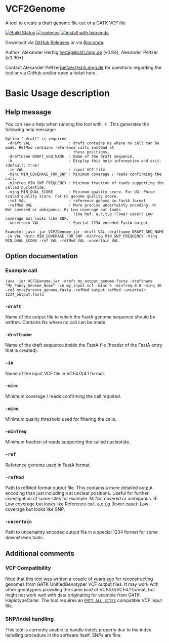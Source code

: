 # VCF2Genome
A tool to create a draft genome file out of a GATK VCF file

[![Build Status](https://travis-ci.org/apeltzer/VCF2Genome.svg?branch=master)](https://travis-ci.org/apeltzer/VCF2Genome)
[![codecov](https://codecov.io/gh/apeltzer/VCF2Genome/branch/master/graph/badge.svg)](https://codecov.io/gh/apeltzer/VCF2Genome)
[![install with bioconda](https://img.shields.io/badge/install%20with-bioconda-brightgreen.svg?style=flat-square)](http://bioconda.github.io/recipes/vcf2genome/README.html)

Download via [GitHub Releases](https://github.com/apeltzer/VCF2Genome/releases) or via [Bioconda](https://bioconda.github.io/recipes/vcf2genome/README.html).

Author: Alexander Herbig <herbig@shh.mpg.de> (v0.84), Alexander Peltzer (v0.90+).

Contact Alexander Peltzer<peltzer@shh.mpg.de> for questions regarding the tool or via GitHub and/or open a ticket here.


# Basic Usage description

## Help message
You can see a help when running the tool with `-h`. This generates the following help message:

```
Option "-draft" is required
 -draft VAL                 : draft contains Ns where no call can be made. RefMod contains reference calls instead at
                              these positions.
 -draftname DRAFT_SEQ_NAME  : Name of the draft sequence.
 -h                         : Display this help information and exit. (default: true)
 -in VAL                    : input VCF file
 -minc MIN_COVERAGE_FOR_SNP : Minimum coverage / reads confirming the call.
 -minfreq MIN_SNP_FREQUENCY : Minimum fraction of reads supporting the called nucleotide.
 -minq MIN_QUAL_SCORE       : Minimum quality score. For UG: Phred scaled quality score. For HC genome quality score.
 -ref VAL                   : reference genome in FastA format
 -refMod VAL                : More precise uncertainty encoding. N: Not covered or ambiguous. R: Low coverage but looks
                              like Ref. a,c,t,g (lower case): Low coverage but looks like SNP.
 -uncertain VAL             : Special 1234 encoded FastA output.

Example: java -jar VCF2Genome.jar -draft VAL -draftname DRAFT_SEQ_NAME -in VAL -minc MIN_COVERAGE_FOR_SNP -minfreq MIN_SNP_FREQUENCY -minq MIN_QUAL_SCORE -ref VAL -refMod VAL -uncertain VAL
```

## Option documentation

### Example call

```
java -jar VCF2Genome.jar -draft my_output_genome.fasta -draftname "My_Fancy_Genome_Name" -in my_input.vcf -minc 5 -minfreq 0.8 -minq 30 -ref myreference_genome.fasta -refMod output.refMod -uncertain 1234_output.fasta
```

### `-draft`

Name of the output file to which the FastA genome sequence should be written. Contains Ns where no call can be made. 

### `-draftname`

Name of the draft sequence inside the FastA file (header of the FastA entry that is created).

### `-in`

Name of the input VCF file in VCF4.0/4.1 format. 

### `-minc`

Minimum coverage / reads confirming the call required. 

### `-minq`

Minimum quality threshold used for filtering the calls.

### `-minfreq`
Minimum fraction of reads supporting the called nucleotide.

### `-ref`
Reference genome used in FastA format.

### `-refMod`

Path to refMod format output file. This contains a more detailed output encoding than just including `N` at unclear positions. Useful for further investigation of some sites for example. 
N: Not covered or ambiguous. R: Low coverage but looks like Reference call. a,c,t,g (lower case): Low coverage but looks like SNP.

### `-uncertain`

Path to uncertainty encoded output file in a special 1234 format for some downstream tools. 

## Additional comments

### VCF Compatibility

Note that this tool was written a couple of years ago for reconstructing genomes from GATK UnifiedGenotyper VCF output files. It may work with other genotypers providing the same kind of VCF4.0/VCF4.1 format, but might not work well with data originating for example from GATK HaplotypeCaller. The tool requires an [`EMIT_ALL_SITES`](https://software.broadinstitute.org/gatk/documentation/tooldocs/3.8-0/org_broadinstitute_gatk_tools_walkers_genotyper_UnifiedGenotyper.php) compatible VCF input file.

### SNP/Indel handling

This tool is currently unable to handle indels properly due to the index handling procedure in the software itself. SNPs are fine.

### 
